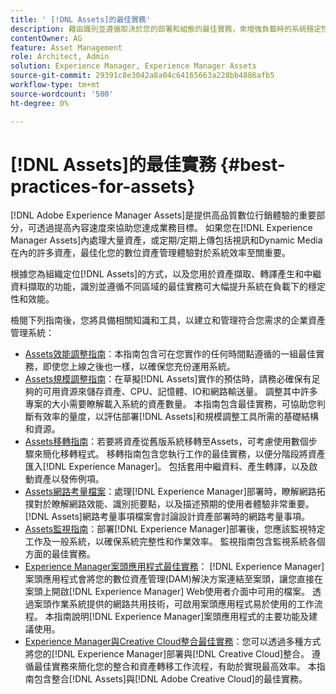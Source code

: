 ```yaml
---
title: ' [!DNL Assets]的最佳實務'
description: 藉由識別並遵循取決於您的部署和組態的最佳實務，來增強負載時的系統穩定性和效能。
contentOwner: AG
feature: Asset Management
role: Architect, Admin
solution: Experience Manager, Experience Manager Assets
source-git-commit: 29391c8e3042a8a04c64165663a228bb4886afb5
workflow-type: tm+mt
source-wordcount: '500'
ht-degree: 0%

---
```


# [!DNL Assets]的最佳實務 {#best-practices-for-assets}

[!DNL Adobe Experience Manager Assets]是提供高品質數位行銷體驗的重要部分，可透過提高內容速度來協助您達成業務目標。 如果您在[!DNL Experience Manager Assets]內處理大量資產，或定期/定期上傳包括視訊和Dynamic Media在內的許多資產，最佳化您的數位資產管理體驗對於系統效率至關重要。

根據您為組織定位[!DNL Assets]的方式，以及您用於資產擷取、轉譯產生和中繼資料擷取的功能，識別並遵循不同區域的最佳實務可大幅提升系統在負載下的穩定性和效能。

檢閱下列指南後，您將具備相關知識和工具，以建立和管理符合您需求的企業資產管理系統：

* [Assets效能調整指南](/help/assets/performance-tuning-guidelines.md)：本指南包含可在您實作的任何時間點遵循的一組最佳實務，即使您上線之後也一樣，以確保您充份運用系統。
* [Assets規模調整指南](/help/assets/assets-sizing-guide.md)：在草擬[!DNL Assets]實作的預估時，請務必確保有足夠的可用資源來儲存資產、CPU、記憶體、IO和網路輸送量。 調整其中許多專案的大小需要瞭解載入系統的資產數量。 本指南包含最佳實務，可協助您判斷有效率的量度，以評估部署[!DNL Assets]和規模調整工具所需的基礎結構和資源。
* [Assets移轉指南](/help/assets/assets-migration-guide.md)：若要將資產從舊版系統移轉至Assets，可考慮使用數個步驟來簡化移轉程式。 移轉指南包含您執行工作的最佳實務，以便分階段將資產匯入[!DNL Experience Manager]。 包括套用中繼資料、產生轉譯，以及啟動資產以發佈例項。
* [Assets網路考量檔案](/help/assets/assets-network-considerations.md)：處理[!DNL Experience Manager]部署時，瞭解網路拓撲對於瞭解網路效能、識別扼要點，以及描述預期的使用者體驗非常重要。 [!DNL Assets]網路考量事項檔案會討論設計資產部署時的網路考量事項。
* [Assets監視指南](/help/assets/assets-monitoring-best-practices.md)：部署[!DNL Experience Manager]部署後，您應該監視特定工作及一般系統，以確保系統完整性和作業效率。 監視指南包含監視系統各個方面的最佳實務。
* [Experience Manager案頭應用程式最佳實務](https://experienceleague.adobe.com/docs/experience-manager-desktop-app/using/introduction.html)： [!DNL Experience Manager]案頭應用程式會將您的數位資產管理(DAM)解決方案連結至案頭，讓您直接在案頭上開啟[!DNL Experience Manager] Web使用者介面中可用的檔案。 透過案頭作業系統提供的網路共用技術，可啟用案頭應用程式易於使用的工作流程。 本指南說明[!DNL Experience Manager]案頭應用程式的主要功能及建議使用。
* [Experience Manager與Creative Cloud整合最佳實務](/help/assets/aem-cc-integration-best-practices.md)：您可以透過多種方式將您的[!DNL Experience Manager]部署與[!DNL Creative Cloud]整合。 遵循最佳實務來簡化您的整合和資產轉移工作流程，有助於實現最高效率。 本指南包含整合[!DNL Assets]與[!DNL Adobe Creative Cloud]的最佳實務。
